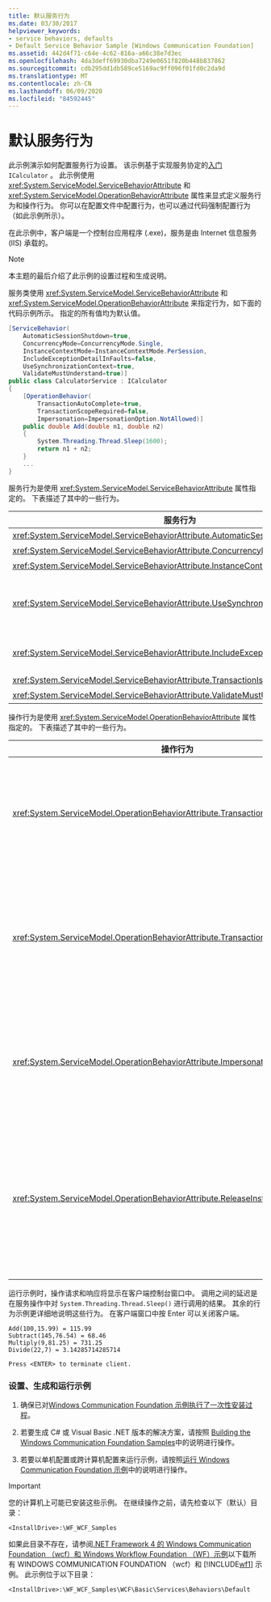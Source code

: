 ```yaml
---
title: 默认服务行为
ms.date: 03/30/2017
helpviewer_keywords:
- service behaviors, defaults
- Default Service Behavior Sample [Windows Communication Foundation]
ms.assetid: 442d4f71-c64e-4c62-816a-a66c38e7d3ec
ms.openlocfilehash: 4da3deff69930dba7249e0651f820b448b837862
ms.sourcegitcommit: cdb295dd1db589ce5169ac9ff096f01fd0c2da9d
ms.translationtype: MT
ms.contentlocale: zh-CN
ms.lasthandoff: 06/09/2020
ms.locfileid: "84592445"
---
```

# <a name="default-service-behavior"></a>默认服务行为
此示例演示如何配置服务行为设置。 该示例基于实现服务协定的[入门](getting-started-sample.md) `ICalculator` 。 此示例使用 <xref:System.ServiceModel.ServiceBehaviorAttribute> 和 <xref:System.ServiceModel.OperationBehaviorAttribute> 属性来显式定义服务行为和操作行为。 你可以在配置文件中配置行为，也可以通过代码强制配置行为（如此示例所示）。  
  
 在此示例中，客户端是一个控制台应用程序 (.exe)，服务是由 Internet 信息服务 (IIS) 承载的。  
  
> [!NOTE]
> 本主题的最后介绍了此示例的设置过程和生成说明。  
  
 服务类使用 <xref:System.ServiceModel.ServiceBehaviorAttribute> 和 <xref:System.ServiceModel.OperationBehaviorAttribute> 来指定行为，如下面的代码示例所示。 指定的所有值均为默认值。  
  
```csharp
[ServiceBehavior(  
    AutomaticSessionShutdown=true,  
    ConcurrencyMode=ConcurrencyMode.Single,  
    InstanceContextMode=InstanceContextMode.PerSession,  
    IncludeExceptionDetailInFaults=false,  
    UseSynchronizationContext=true,  
    ValidateMustUnderstand=true)]  
public class CalculatorService : ICalculator  
{  
    [OperationBehavior(  
        TransactionAutoComplete=true,  
        TransactionScopeRequired=false,  
        Impersonation=ImpersonationOption.NotAllowed)]  
    public double Add(double n1, double n2)  
    {  
        System.Threading.Thread.Sleep(1600);  
        return n1 + n2;  
    }  
    ...  
}  
```  
  
 服务行为是使用 <xref:System.ServiceModel.ServiceBehaviorAttribute> 属性指定的。 下表描述了其中的一些行为。  
  
|服务行为|描述|  
|----------------------|-----------------|  
|<xref:System.ServiceModel.ServiceBehaviorAttribute.AutomaticSessionShutdown%2A>|在客户端的请求下自动关闭会话。|  
|<xref:System.ServiceModel.ServiceBehaviorAttribute.ConcurrencyMode%2A>|指定每个服务实例的并发模式。|  
|<xref:System.ServiceModel.ServiceBehaviorAttribute.InstanceContextMode%2A>|指定实例上下文模式。|  
|<xref:System.ServiceModel.ServiceBehaviorAttribute.UseSynchronizationContext%2A>|确定是否使用所提供的同步上下文（如果已设置该上下文）。 在希望控制是否在 Windows 窗体应用程序中使用 `WindowsFormsSynchronizationContext` 时使用该上下文。|  
|<xref:System.ServiceModel.ServiceBehaviorAttribute.IncludeExceptionDetailInFaults%2A>|确定是否要将常规未处理执行异常转换为 `Fault<string>` 并将其作为错误消息发送。|  
|<xref:System.ServiceModel.ServiceBehaviorAttribute.TransactionIsolationLevel%2A>|指定事务的隔离级别。|  
|<xref:System.ServiceModel.ServiceBehaviorAttribute.ValidateMustUnderstand%2A>|确定意外消息头是否会导致错误。|  
  
 操作行为是使用 <xref:System.ServiceModel.OperationBehaviorAttribute> 属性指定的。 下表描述了其中的一些行为。  
  
|操作行为|描述|  
|------------------------|-----------------|  
|<xref:System.ServiceModel.OperationBehaviorAttribute.TransactionAutoComplete%2A>|确定服务操作的完成是否提交当前事务。|  
|<xref:System.ServiceModel.OperationBehaviorAttribute.TransactionScopeRequired%2A>|确定服务操作是否在客户端流动的事务中登记。|  
|<xref:System.ServiceModel.OperationBehaviorAttribute.Impersonation%2A>|确定服务操作是否模拟调用方的标识。|  
|<xref:System.ServiceModel.OperationBehaviorAttribute.ReleaseInstanceMode%2A>|确定是否在服务操作调用的开头或结尾处回收服务实例。|  
  
 运行示例时，操作请求和响应将显示在客户端控制台窗口中。 调用之间的延迟是在服务操作中对 `System.Threading.Thread.Sleep()` 进行调用的结果。 其余的行为示例更详细地说明这些行为。 在客户端窗口中按 Enter 可以关闭客户端。  
  
```console  
Add(100,15.99) = 115.99  
Subtract(145,76.54) = 68.46  
Multiply(9,81.25) = 731.25  
Divide(22,7) = 3.14285714285714  
  
Press <ENTER> to terminate client.  
```  
  
### <a name="to-set-up-build-and-run-the-sample"></a>设置、生成和运行示例  
  
1. 确保已对[Windows Communication Foundation 示例执行了一次性安装过程](one-time-setup-procedure-for-the-wcf-samples.md)。  
  
2. 若要生成 C# 或 Visual Basic .NET 版本的解决方案，请按照 [Building the Windows Communication Foundation Samples](building-the-samples.md)中的说明进行操作。  
  
3. 若要以单机配置或跨计算机配置来运行示例，请按照[运行 Windows Communication Foundation 示例](running-the-samples.md)中的说明进行操作。  
  
> [!IMPORTANT]
> 您的计算机上可能已安装这些示例。 在继续操作之前，请先检查以下（默认）目录：  
>
> `<InstallDrive>:\WF_WCF_Samples`  
>
> 如果此目录不存在，请参阅[.NET Framework 4 的 Windows Communication Foundation （wcf）和 Windows Workflow Foundation （WF）示例](https://www.microsoft.com/download/details.aspx?id=21459)以下载所有 WINDOWS COMMUNICATION FOUNDATION （wcf）和 [!INCLUDE[wf1](../../../../includes/wf1-md.md)] 示例。 此示例位于以下目录：  
>
> `<InstallDrive>:\WF_WCF_Samples\WCF\Basic\Services\Behaviors\Default`  
